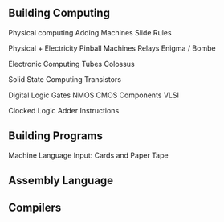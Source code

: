 
Building Computing
------------------

Physical computing
   Adding Machines
   Slide Rules

Physical + Electricity
   Pinball Machines
   Relays
   Enigma / Bombe

Electronic Computing
  Tubes
  Colossus

Solid State Computing
  Transistors

Digital Logic
  Gates
  NMOS
  CMOS
  Components
  VLSI

Clocked Logic
  Adder
  Instructions

Building Programs
-----------------

Machine Language
Input: Cards and Paper Tape


Assembly Language
-----------------


Compilers
---------







